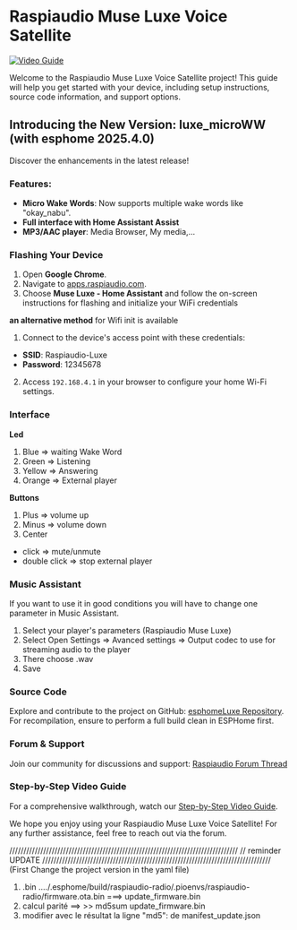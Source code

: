 # Raspiaudio Muse Luxe Voice Satellite

[![Video Guide](https://img.youtube.com/vi/iLQuCf8FqXM/0.jpg)](https://www.youtube.com/watch?v=iLQuCf8FqXM)

Welcome to the Raspiaudio Muse Luxe Voice Satellite project! This guide will help you get started with your device, including setup instructions, source code information, and support options.

## Introducing the New Version: luxe_microWW (with esphome 2025.4.0)

Discover the enhancements in the latest release!

### Features:

- **Micro Wake Words**: Now supports multiple wake words like "okay_nabu".
- **Full interface with Home Assistant Assist**
- **MP3/AAC player**: Media Browser, My media,...

### Flashing Your Device

1. Open **Google Chrome**.
2. Navigate to [apps.raspiaudio.com](https://apps.raspiaudio.com).
3. Choose **Muse Luxe - Home Assistant** and follow the on-screen instructions for flashing and initialize your WiFi credentials

  **an alternative method** for Wifi init is available
  1. Connect to the device's access point with these credentials:
   - **SSID**: Raspiaudio-Luxe
   - **Password**: 12345678
   2. Access `192.168.4.1` in your browser to configure your home Wi-Fi settings.
### Interface
**Led**
1. Blue => waiting Wake Word
2. Green => Listening
3. Yellow => Answering
4. Orange => External player
   
**Buttons**
1. Plus => volume up
2. Minus => volume down
3. Center
- click => mute/unmute
- double click => stop external player
     
   
### Music Assistant
If you want to use it in good conditions you will have to change one parameter in Music Assistant.
1. Select your player's parameters (Raspiaudio Muse Luxe)
2. Select Open Settings => Avanced settings => Output codec to use for streaming audio to the player
3. There choose .wav
4. Save


### Source Code

Explore and contribute to the project on GitHub: [esphomeLuxe Repository](https://github.com/RASPIAUDIO/esphomeLuxe). For recompilation, ensure to perform a full build clean in ESPHome first.

### Forum & Support

Join our community for discussions and support: [Raspiaudio Forum Thread](https://forum.raspiaudio.com/t/muse-luxe-voice-assistant-now-possible/726/209)

### Step-by-Step Video Guide

For a comprehensive walkthrough, watch our [Step-by-Step Video Guide](https://youtu.be/QDDjXAWuk0E).

We hope you enjoy using your Raspiaudio Muse Luxe Voice Satellite! For any further assistance, feel free to reach out via the forum.




/////////////////////////////////////////////////////////////////////////////////
// reminder UPDATE
/////////////////////////////////////////////////////////////////////////////////
(First Change the project version in the yaml file)
1. .bin ..../.esphome/build/raspiaudio-radio/.pioenvs/raspiaudio-radio/firmware.ota.bin ===> update_firmware.bin
2. calcul parité ==> >> md5sum update_firmware.bin
3. modifier avec le résultat la ligne "md5": de manifest_update.json
